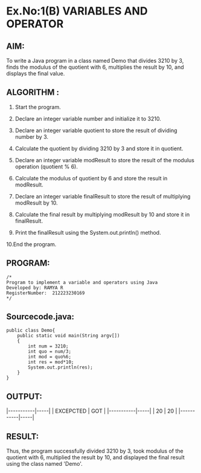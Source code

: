 # Ex.No:1(B) VARIABLES AND OPERATOR

## AIM:
To write a Java program in a class named Demo that divides 3210 by 3, finds the modulus of the quotient with 6, multiplies the result by 10, and displays the final value.

## ALGORITHM :
1. Start the program.

2. Declare an integer variable number and initialize it to 3210.

3. Declare an integer variable quotient to store the result of dividing number by 3.

4. Calculate the quotient by dividing 3210 by 3 and store it in quotient.

5. Declare an integer variable modResult to store the result of the modulus operation (quotient % 6).

6. Calculate the modulus of quotient by 6 and store the result in modResult.

7. Declare an integer variable finalResult to store the result of multiplying modResult by 10.

8. Calculate the final result by multiplying modResult by 10 and store it in finalResult.

9. Print the finalResult using the System.out.println() method.

10.End the program.





## PROGRAM:
 ```
/*
Program to implement a variable and operators using Java
Developed by: RAMYA R
RegisterNumber:  212223230169
*/
```

## Sourcecode.java:
```
public class Demo{
    public static void main(String argv[])
    {
        int num = 3210;
        int quo = num/3;
        int mod = quo%6;
        int res = mod*10;
        System.out.println(res);
    }
}
```


## OUTPUT:
|-----------|-----|
| EXCEPCTED | GOT |
|-----------|-----|
|     20    |  20 |
|-----------|-----|
## RESULT:
Thus, the program successfully divided 3210 by 3, took modulus of the quotient with 6, multiplied the result by 10, and displayed the final result using the class named 'Demo'.

